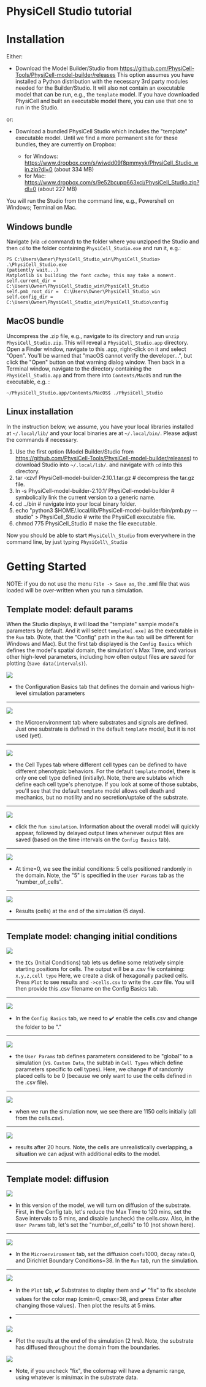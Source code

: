# PhysiCell Studio tutorial

# Installation

Either:
* Download the Model Builder/Studio from https://github.com/PhysiCell-Tools/PhysiCell-model-builder/releases This option assumes you have installed a Python distribution with the necessary 3rd party modules needed for the Builder/Studio. It will also not contain an executable model that can be run, e.g., the `template` model. If you have downloaded PhysiCell and built an executable model there, you can use that one to run in the Studio.

or:
* Download a bundled PhysiCell Studio which includes the "template" executable model. Until we find a more permanent site for these bundles, they are currently on Dropbox:

  * for Windows: https://www.dropbox.com/s/wiwdd09f8pmmyyk/PhysiCell_Studio_win.zip?dl=0  (about 334 MB)
  * for Mac: https://www.dropbox.com/s/9e52bcupp663xci/PhysiCell_Studio.zip?dl=0   (about 227 MB)

You will run the Studio from the command line, e.g., Powershell on Windows; Terminal on Mac.

## Windows bundle
Navigate (via `cd` command) to the folder where you unzipped the Studio and then `cd` to the folder containing `PhysiCell_Studio.exe` and run it, e.g.:
```
PS C:\Users\Owner\PhysiCell_Studio_win\PhysiCell_Studio> .\PhysiCell_Studio.exe
(patiently wait...)
Matplotlib is building the font cache; this may take a moment.
self.current_dir =  C:\Users\Owner\PhysiCell_Studio_win\PhysiCell_Studio
self.pmb_root_dir =  C:\Users\Owner\PhysiCell_Studio_win
self.config_dir =  C:\Users\Owner\PhysiCell_Studio_win\PhysiCell_Studio\config
```

## MacOS bundle
Uncompress the .zip file, e.g., navigate to its directory and run `unzip PhysiCell_Studio.zip`. This will reveal a `PhysiCell_Studio.app` directory. 
Open a Finder window, navigate to this .app, right-click on it and select "Open". You'll be warned that "macOS cannot verify the developer...", but click the "Open" button on that warning dialog window. 
Then back in a Terminal window, navigate to the directory containing the `PhysiCell_Studio.app` and from there into `Contents/MacOS` and run the executable, e.g. :
```
~/PhysiCell_Studio.app/Contents/MacOS$ ./PhysiCell_Studio
```

## Linux installation                                                            
In the instruction below, we assume, you have your local libraries installed at `~/.local/lib/` and your  local binaries are at `~/.local/bin/`. Please adjust the commands if necessary.
                                                                                
1. Use the first option (Model Builder/Studio from https://github.com/PhysiCell-Tools/PhysiCell-model-builder/releases) to download Studio into `~/.local/lib/`.
    and navigate with `cd` into this directory.
2. tar -xzvf PhysiCell-model-builder-2.10.1.tar.gz  # decompress the tar.gz file.
3. ln -s PhysiCell-model-builder-2.10.1/ PhysiCell-model-builder  # symbolically link the current version to a generic name.
4. cd ../bin  # navigate into your local binary folder.
5. echo "python3 $HOME/.local/lib/PhysiCell-model-builder/bin/pmb.py --studio" > PhysiCell\_Studio  # write the PhysiCell executable file.
6. chmod 775 PhysiCell\_Studio  # make the file executable.

Now you should be able to start `PhysiCell\_Studio` from everywhere in the command line, by just typing `PhysiCell\_Studio`

# Getting Started

NOTE: if you do not use the menu `File -> Save as`, the .xml file that was loaded will be over-written when you run a simulation.

## Template model: default params

When the Studio displays, it will load the "template" sample model's parameters by default. And it will select `template[.exe]` as the executable in the `Run` tab. (Note, that the "Config" path in the `Run` tab will be different for Windows and Mac). But the first tab displayed is the `Config Basics` which defines the model's spatial domain, the simulation's Max Time, and various other high-level parameters, including how often output files are saved for plotting (`Save data(intervals)`).


![](images/studio_template_config.PNG)
* the Configuration Basics tab that defines the domain and various high-level simulation parameters
---

![](images/studio_template_microenv.PNG)
* the Microenvironment tab where substrates and signals are defined. Just one substrate is defined in the default `template` model, but it is not used (yet).
---

![](images/studio_template_celltypes.PNG)
* the Cell Types tab where different cell types can be defined to have different phenotypic behaviors. For the default `template` model, there is only one cell type defined (initially). Note, there are subtabs which define each cell type's phenotype. If you look at some of those subtabs, you'll see that the default `template` model allows cell death and mechanics, but no motility and no secretion/uptake of the substrate.
---


![](images/studio_template_run.PNG)
* click the `Run simulation`. Information about the overall model will quickly appear, followed by delayed output lines whenever output files are saved (based on the time intervals on the `Config Basics` tab).
---

![](images/studio_template_plot_t0.PNG)
* At time=0, we see the initial conditions: 5 cells positioned randomly in the domain. Note, the "5" is specified in the `User Params` tab as the "number_of_cells".
---

![](images/studio_template_plot_5days.PNG)
* Results (cells) at the end of the simulation (5 days).
---

## Template model: changing initial conditions

![](images/studio_template_ICs_disk.PNG)
* the `ICs` (Initial Conditions) tab lets us define some relatively simple starting positions for cells. The output will be a .csv file containing: `x,y,z,cell type` Here, we create a disk of hexagonally packed cells. Press `Plot` to see results and `->cells.csv` to write the .csv file. You will then provide this .csv filename on the Config Basics tab.
---

![](images/studio_template_config_ICs_enable_csv.PNG)
* In the `Config Basics` tab, we need to :heavy_check_mark: enable the cells.csv and change the folder to be "."
---

![](images/studio_template_user_params_no_random_cells.PNG)
* the `User Params` tab defines parameters considered to be "global" to a simulation (vs. `Custom Data`, the subtab in `Cell Types` which define parameters specific to cell types). Here, we change # of randomly placed cells to be 0 (because we only want to use the cells defined in the .csv file).
---

![](images/studio_template_run_disk.PNG)
* when we run the simulation now, we see there are 1150 cells initially (all from the cells.csv).
---

![](images/studio_template_plot_disk_20hr.PNG)
* results after 20 hours. Note, the cells are unrealistically overlapping, a situation we can adjust with additional edits to the model.
---

## Template model: diffusion

![](images/template_diffusion_config.png)
* In this version of the model, we will turn on diffusion of the substrate. First, in the Config tab, let's reduce the Max Time to 120 mins, set the Save intervals to 5 mins, and disable (uncheck) the cells.csv. Also, in the `User Params` tab, let's set the "number_of_cells" to 10 (not shown here).
---

![](images/template_diffusion_microenv.png)
* In the `Microenvironment` tab, set the diffusion coef=1000, decay rate=0, and Dirichlet Boundary Conditions=38. In the `Run` tab, run the simulation.
---

![](images/template_diffusion_plot5min.png)
* In the `Plot` tab, :heavy_check_mark: Substrates to display them and :heavy_check_mark: "fix" to fix absolute values for the color map (cmin=0, cmax=38, and press Enter after changing those values). Then plot the results at 5 mins.
* ---

![](images/template_diffusion_plot2hrs.png)
* Plot the results at the end of the simulation (2 hrs). Note, the substrate has diffused throughout the domain from the boundaries.

![](images/template_diffusion_plot2hrs_cmap2.png)
* Note, if you uncheck "fix", the colormap will have a dynamic range, using whatever is min/max in the substrate data.

